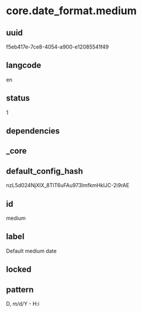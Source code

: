 # core.date_format.medium

## uuid
f5eb417e-7ce8-4054-a900-e12085541f49

## langcode
en

## status
1

## dependencies


## _core

## default_config_hash
nzL5d024NjXIX_8TlT6uFAu973lmfkmHklJC-2i9rAE

## id
medium

## label
Default medium date

## locked


## pattern
D, m/d/Y - H:i
